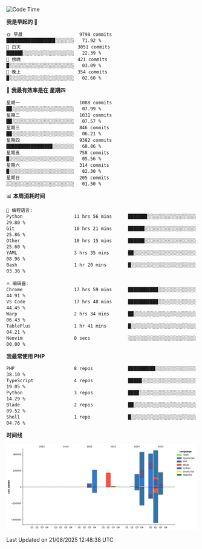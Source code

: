 <!--START_SECTION:waka-->
![Code Time](http://img.shields.io/badge/Code%20Time-4%2C043%20hrs%2026%20mins-blue)

**我是早起的 🐤** 

```text
🌞 早晨                     9798 commits        ██████████████████░░░░░░░   71.92 % 
🌆 白天                     3051 commits        ██████░░░░░░░░░░░░░░░░░░░   22.39 % 
🌃 傍晚                     421 commits         █░░░░░░░░░░░░░░░░░░░░░░░░   03.09 % 
🌙 晚上                     354 commits         █░░░░░░░░░░░░░░░░░░░░░░░░   02.60 % 
```
📅 **我最有效率是在 星期四** 

```text
星期一                      1088 commits        ██░░░░░░░░░░░░░░░░░░░░░░░   07.99 % 
星期二                      1031 commits        ██░░░░░░░░░░░░░░░░░░░░░░░   07.57 % 
星期三                      846 commits         ██░░░░░░░░░░░░░░░░░░░░░░░   06.21 % 
星期四                      9382 commits        █████████████████░░░░░░░░   68.86 % 
星期五                      758 commits         █░░░░░░░░░░░░░░░░░░░░░░░░   05.56 % 
星期六                      314 commits         █░░░░░░░░░░░░░░░░░░░░░░░░   02.30 % 
星期日                      205 commits         ░░░░░░░░░░░░░░░░░░░░░░░░░   01.50 % 
```


📊 **本周消耗时间** 

```text
💬 编程语言: 
Python                   11 hrs 56 mins      ███████░░░░░░░░░░░░░░░░░░   29.80 % 
Git                      10 hrs 21 mins      ██████░░░░░░░░░░░░░░░░░░░   25.86 % 
Other                    10 hrs 15 mins      ██████░░░░░░░░░░░░░░░░░░░   25.60 % 
YAML                     3 hrs 35 mins       ██░░░░░░░░░░░░░░░░░░░░░░░   08.96 % 
Bash                     1 hr 20 mins        █░░░░░░░░░░░░░░░░░░░░░░░░   03.36 % 

🔥 编辑器: 
Chrome                   17 hrs 59 mins      ███████████░░░░░░░░░░░░░░   44.91 % 
VS Code                  17 hrs 48 mins      ███████████░░░░░░░░░░░░░░   44.45 % 
Warp                     2 hrs 34 mins       ██░░░░░░░░░░░░░░░░░░░░░░░   06.43 % 
TablePlus                1 hr 41 mins        █░░░░░░░░░░░░░░░░░░░░░░░░   04.21 % 
Neovim                   0 secs              ░░░░░░░░░░░░░░░░░░░░░░░░░   00.00 % 
```

**我最常使用 PHP** 

```text
PHP                      8 repos             ██████████░░░░░░░░░░░░░░░   38.10 % 
TypeScript               4 repos             █████░░░░░░░░░░░░░░░░░░░░   19.05 % 
Python                   3 repos             ████░░░░░░░░░░░░░░░░░░░░░   14.29 % 
Blade                    2 repos             ██░░░░░░░░░░░░░░░░░░░░░░░   09.52 % 
Shell                    1 repo              █░░░░░░░░░░░░░░░░░░░░░░░░   04.76 % 
```



**时间线**

![Lines of Code chart](https://raw.githubusercontent.com/abrahamgreyson/abrahamgreyson/main/assets/bar_graph.png)


 Last Updated on 21/08/2025 12:48:38 UTC
<!--END_SECTION:waka-->
